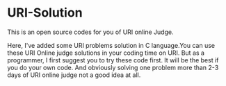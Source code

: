 # URI-Solution

This is an open source codes for you of URI online Judge.

Here, I've added some URI problems solution in C language.You can use these URI Online judge solutions in your coding time on URI.
But as a programmer, I first suggest you to try these code first. It will be the best if you do your own code. And obviously solving one problem more than 2-3 days of URI online judge not a good idea at all.
